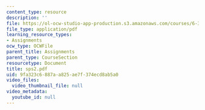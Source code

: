```yaml
---
content_type: resource
description: ''
file: https://ol-ocw-studio-app-production.s3.amazonaws.com/courses/6-336j-introduction-to-numerical-simulation-sma-5211-fall-2003/9fa323c6887aa825ae7f374ecd8ab5a0_sps2.pdf
file_type: application/pdf
learning_resource_types:
- Assignments
ocw_type: OCWFile
parent_title: Assignments
parent_type: CourseSection
resourcetype: Document
title: sps2.pdf
uid: 9fa323c6-887a-a825-ae7f-374ecd8ab5a0
video_files:
  video_thumbnail_file: null
video_metadata:
  youtube_id: null
---
```

